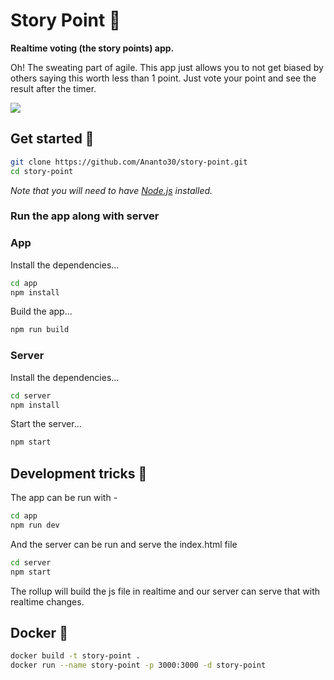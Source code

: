 # Story Point 🤷

**Realtime voting (the story points) app.**

Oh! The sweating part of agile. This app just allows you to not get biased by others saying this worth less than 1 point. Just vote your point and see the result after the timer.

<img src="https://dev-to-uploads.s3.amazonaws.com/uploads/articles/iwabgt5vv36yasghbbdc.gif">

## Get started 🚀

```bash
git clone https://github.com/Ananto30/story-point.git
cd story-point
```

*Note that you will need to have [Node.js](https://nodejs.org) installed.*

### Run the app along with server

### App
Install the dependencies...
```bash
cd app
npm install
```
Build the app...
```bash
npm run build
```

### Server
Install the dependencies...
```bash
cd server
npm install
```
Start the server...
```bash
npm start
```

## Development tricks 🧙

The app can be run with - 
```bash
cd app
npm run dev
```
And the server can be run and serve the index.html file
```bash
cd server
npm start
```
The rollup will build the js file in realtime and our server can serve that with realtime changes.

## Docker 🚢
```bash
docker build -t story-point .
docker run --name story-point -p 3000:3000 -d story-point
```
